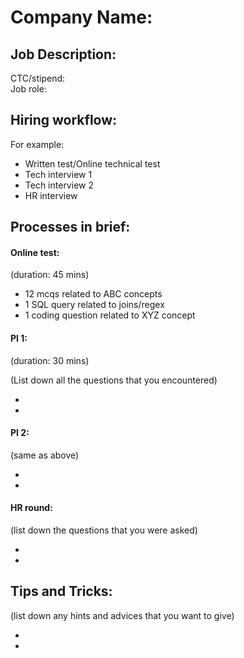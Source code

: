 # **Company Name:**

## **Job Description:**

CTC/stipend:  
Job role:

## **Hiring workflow:**

For example:  
<ul>
<li>Written test/Online technical test</li>
<li>Tech interview 1</li>
<li>Tech interview 2</li>
<li>HR interview</li>
</ul>

## **Processes in brief:**

<h4>Online test:</h4>
(duration: 45 mins)
<ul>
    <li>12 mcqs related to ABC concepts</li>
    <li>1 SQL query related to joins/regex</li>
    <li>1 coding question related to XYZ concept</li>
</ul>

<h4>PI 1:</h4>

(duration: 30 mins)

(List down all the questions that you encountered)
<ul>
    <li></li>
    <li></li>
</ul>

<h4>PI 2:</h4>

(same as above)
<ul>
    <li></li>
    <li></li>
</ul>

<h4>HR round:</h4>

(list down the questions that you were asked)
<ul>
    <li></li>
    <li></li>
</ul>

## **Tips and Tricks:**

(list down any hints and advices that you want to give)
<ul>
    <li></li>
    <li></li>
</ul>
